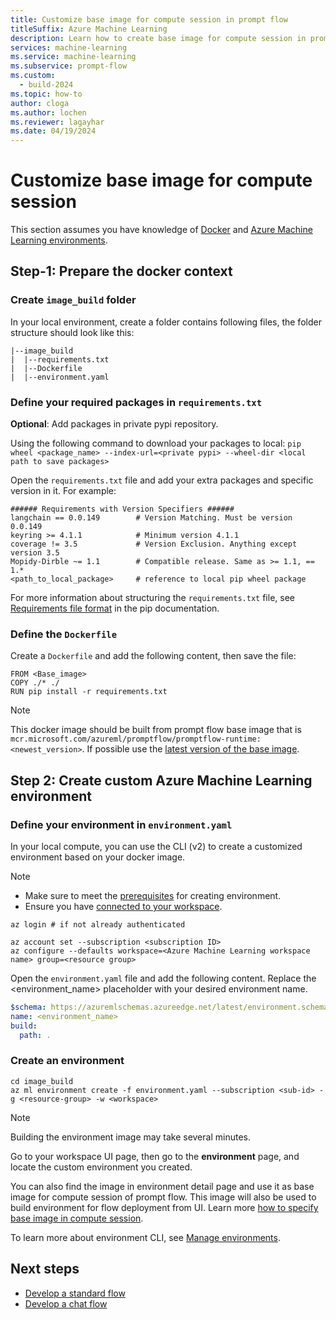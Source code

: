 ```yaml
---
title: Customize base image for compute session in prompt flow
titleSuffix: Azure Machine Learning
description: Learn how to create base image for compute session in prompt flow with Azure Machine Learning studio.
services: machine-learning
ms.service: machine-learning
ms.subservice: prompt-flow
ms.custom:
  - build-2024
ms.topic: how-to
author: cloga
ms.author: lochen
ms.reviewer: lagayhar
ms.date: 04/19/2024
---
```


# Customize base image for compute session

This section assumes you have knowledge of [Docker](https://www.docker.com/) and [Azure Machine Learning environments](../concept-environments.md).

## Step-1: Prepare the docker context

### Create `image_build` folder

In your local environment, create a folder contains following files, the folder structure should look like this:

```
|--image_build
|  |--requirements.txt
|  |--Dockerfile
|  |--environment.yaml
```

### Define your required packages in `requirements.txt`

**Optional**: Add packages in private pypi repository.

Using the following command to download your packages to local: `pip wheel <package_name> --index-url=<private pypi> --wheel-dir <local path to save packages>`

Open the `requirements.txt` file and add your extra packages and specific version in it.  For example:

```
###### Requirements with Version Specifiers ######
langchain == 0.0.149        # Version Matching. Must be version 0.0.149
keyring >= 4.1.1            # Minimum version 4.1.1
coverage != 3.5             # Version Exclusion. Anything except version 3.5
Mopidy-Dirble ~= 1.1        # Compatible release. Same as >= 1.1, == 1.*
<path_to_local_package>     # reference to local pip wheel package
```

For more information about structuring the `requirements.txt` file, see [Requirements file format](https://pip.pypa.io/en/stable/reference/requirements-file-format/) in the pip documentation.

### Define the `Dockerfile`

Create a `Dockerfile` and add the following content, then save the file:

```
FROM <Base_image>
COPY ./* ./
RUN pip install -r requirements.txt
```

> [!NOTE]
> This docker image should be built from prompt flow base image that is `mcr.microsoft.com/azureml/promptflow/promptflow-runtime:<newest_version>`. If possible use the [latest version of the base image](https://mcr.microsoft.com/v2/azureml/promptflow/promptflow-runtime/tags/list). 

## Step 2: Create custom Azure Machine Learning environment 

### Define your environment in `environment.yaml`

In your local compute, you can use the CLI (v2) to create a customized environment based on your docker image.

> [!NOTE]
> - Make sure to meet the [prerequisites](../how-to-manage-environments-v2.md#prerequisites) for creating environment.
> - Ensure you have [connected to your workspace](../how-to-manage-environments-v2.md?#connect-to-the-workspace).


```shell
az login # if not already authenticated

az account set --subscription <subscription ID>
az configure --defaults workspace=<Azure Machine Learning workspace name> group=<resource group>
```

Open the `environment.yaml` file and add the following content. Replace the <environment_name> placeholder with your desired environment name.

```yaml
$schema: https://azuremlschemas.azureedge.net/latest/environment.schema.json
name: <environment_name>
build:
  path: .
```

### Create an environment

```shell
cd image_build
az ml environment create -f environment.yaml --subscription <sub-id> -g <resource-group> -w <workspace>
```

> [!NOTE]
> Building the environment image may take several minutes.

Go to your workspace UI page, then go to the **environment** page, and locate the custom environment you created. 

You can also find the image in environment detail page and use it as base image for compute session of prompt flow. This image will also be used to build environment for flow deployment from UI. Learn more [how to specify base image in compute session](how-to-manage-compute-session.md#change-the-base-image-for-compute-session).

To learn more about environment CLI, see [Manage environments](../how-to-manage-environments-v2.md#manage-environments).


## Next steps

- [Develop a standard flow](how-to-develop-a-standard-flow.md)
- [Develop a chat flow](how-to-develop-a-chat-flow.md)
